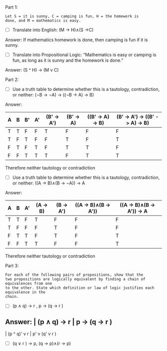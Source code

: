 Part 1:
```
Let S = it is sunny, C = camping is fun, H = the homework is
done, and M = mathematics is easy.
```
- [ ] Translate into English: (M → H)∧(S →C)

Answer: If mathematics homework is done, then camping is fun if it is sunny.
- [ ] Translate into Propositional Logic: “Mathematics is easy or camping is fun, as long as it is sunny and the homework is done.”

Answer: (S ^ H) -> (M v C)
 
Part 2:
- [ ] Use a truth table to determine whether this is a tautology, contradiction, or neither:  (¬B → ¬A) → ((¬B → A) → B)

Answer:

| A | B | B' |  A' | (B' -> A') | (B' -> A) | ((B' -> A) -> B) | (B' -> A') -> ((B' -> A) -> B)
|---|---|----|-----|------------|-----------|------------------|-------------------------------
| T | T | F  |  F  |     T      |     F     |         F        |               F               
| T | F | T  |  F  |     F      |     T     |         F        |               T               
| F | T | F  |  T  |     F      |     T     |         T        |               F               
| F | F | T  |  T  |     T      |     F     |         T        |               T               

Therefore neither tautology or contradiction
 
- [ ] Use a truth table to determine whether this is a tautology, contradiction, or neither:  ((A → B)∧(B → ¬A)) → A

Answer:

| A | B | A' | (A → B) | (B → A') | ((A → B)∧(B → A')) | ((A → B)∧(B → A')) → A
|---|---|----|---------|----------|--------------------|------------------------
| T | T | F  |    T    |    F     |         F          |            F           
| T | F | F  |    F    |    T     |         F          |            F           
| F | T | T  |    F    |    T     |         F          |            T           
| F | F | T  |    T    |    F     |         F          |            T           

Therefore neither tautology or contradiction

Part 3:
```
For each of the following pairs of propositions, show that the
two propositions are logically equivalent by finding a chain of equivalences from one
to the other. State which definition or law of logic justifies each equivalence in the
chain.
```
- [ ] (p ∧ q) → r , p → (q → r )

Answer:
| (p ∧ q) → r | p → (q → r )
----------------------------
| (p ^ q)' v r | p' v (q' v r )


- [ ] (q ∨ r ) → p, (q → p)∧(r → p)

